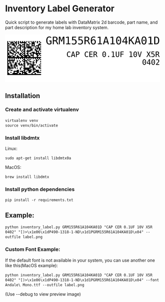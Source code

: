 # Inventory Label Generator

Quick script to generate labels with DataMatrix 2d barcode, part name, and part description for my home lab inventory system.

![Example label](sample_label.png)

## Installation
### Create and activate virtualenv
```
virtualenv venv
source venv/bin/activate
```

### Install libdmtx
Linux:
```
sudo apt-get install libdmtx0a
```

MacOS:
```
brew install libdmtx
```

### Install python dependencies
```
pip install -r requirements.txt
```

## Example:
```
python inventory_label.py GRM155R61A104KA01D "CAP CER 0.1UF 10V X5R 0402" "[)>\x1e06\x1dP490-1318-1-ND\x1d1PGRM155R61A104KA01D\x04" --outfile label.png
```

### Custom Font Example:
If the default font is not available in your system, you can use another one like this(MacOS example):
```
python inventory_label.py GRM155R61A104KA01D "CAP CER 0.1UF 10V X5R 0402" "[)>\x1e06\x1dP490-1318-1-ND\x1d1PGRM155R61A104KA01D\x04" --font Andale\ Mono.ttf --outfile label.png
```

(Use --debug to view preview image)
